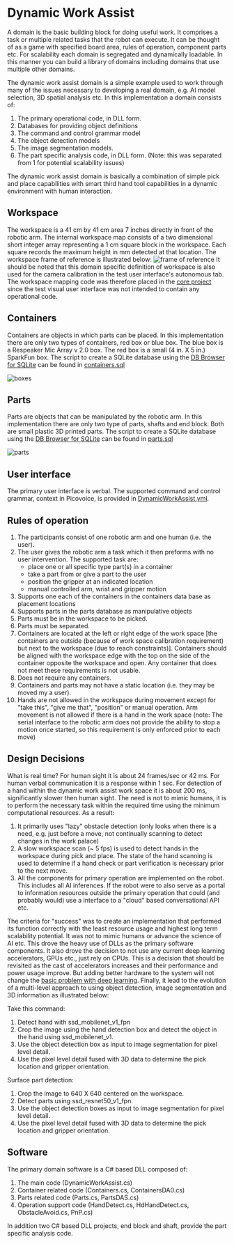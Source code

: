 ﻿# Dynamic Work Assist

A domain is the basic building block for doing useful work.  It comprises a task or multiple related tasks that the robot can execute. It can be thought of as a game with specified board area, rules of operation, component parts etc. For scalability each domain is segregated and dynamically loadable. In this manner you can build a library of domains including domains that use multiple other domains.

The dynamic work assist domain is a simple example used to work through many of the issues necessary to developing a real domain, e.g. AI model selection, 3D spatial analysis etc.  In this implementation a domain consists of:

1. The primary operational code, in DLL form.
2. Databases for providing object definitions
3. The command and control grammar model
4. The object detection models
5. The image segmentation models.
6. The part specific analysis code, in DLL form. (Note: this was separated from 1 for potential scalability issues)

The dynamic work assist domain is basically a combination of simple pick and place capabilities with smart third hand tool capabilities in a dynamic environment with human interaction.

## Workspace
The workspace is a 41 cm by 41 cm area 7 inches directly in front of the robotic arm.  The internal workspace map consists of a two dimensional short integer array representing a 1 cm square block in the workspace.  Each square records the maximum height in mm detected at that location. The workspace frame of reference is illustrated below:
![frame of reference](frontside.jpg)
It should be noted that this domain specific definition of workspace is also used for the camera calibration in the test user interface's autonomous tab.  The workspace mapping code was therefore placed in the [core project](../../Core/README.md) since the test visual user interface was not intended to contain any operational code.
## Containers
Containers are objects in which parts can be placed.  In this implementation there are only two types of containers, red box or blue box. The blue box is a Respeaker Mic Array v 2.0 box.  The red box is a small (4 in. X 5 in.) SparkFun box. The script to create a SQLite database using the [DB Browser for SQLite](https://sqlitebrowser.org/) can be found in [containers.sql](containers.sql)

![boxes](boxes.jpg)

## Parts
Parts are objects that can be manipulated by the robotic arm.  In this implementation there are only two type of parts, shafts and end block.  Both are small plastic 3D printed parts. The script to create a SQLite database using the [DB Browser for SQLite](https://sqlitebrowser.org/) can be found in [parts.sql](parts.sql)

![parts](parts.jpg)

## User interface

The primary user interface is verbal.  The supported command and control grammar, context in Picovoice, is provided in [DynamicWorkAssist.yml](DynamicWorkAssist.yml).

## Rules of operation
1. The participants consist of one robotic arm and one human (i.e. the user).
2. The user gives the robotic arm a task which it then preforms with no user intervention.  The supported task are:
    - place one or all specific type part(s) in a container
    - take a part from or give a part to the user
    - position the gripper at an indicated location
    - manual controlled arm, wrist and gripper motion
3. Supports one each of the containers in the containers data base as placement locations
4. Supports parts in the parts database as manipulative objects
5. Parts must be in the workspace to be picked.
6. Parts must be separated.
5. Containers are located at the left or right edge of the work space [the containers are outside (because of work space calibration requirement) but next to the workspace (due to reach constraints)]. Containers should be aligned with the workspace edge with the top on the side of the container opposite the workspace and open.  Any container that does not meet these requirements is not usable.
6. Does not require any containers.
7. Containers and parts may not have a static location (i.e. they may be moved my a user).
8. Hands are not allowed in the workspace during movement except for "take this", "give me that", "position" or manual operation. Arm movement is not allowed if there is a hand in the work space (note: The serial interface to the robotic arm does not provide the ability to stop a motion once started, so this requirement is only enforced prior to each move)

## Design Decisions
What is real time? For human sight it is about 24 frames/sec or 42 ms.  For human verbal communication it is a response within 1 sec.  For detection of  a hand within the dynamic work assist work space it is about 200 ms, significantly slower then human sight.  The need is not to mimic humans, it is to perform the necessary task within the required time using the minimum computational resources.  As a result:

1. It primarily uses "lazy" obstacle detection (only looks when there is a need, e.g. just before a move, not continually scanning to detect changes in the work palace)
2. A slow workspace scan (~ 5 fps) is used to detect hands in the workspace during pick and place. The state of the hand scanning is used to determine if a hand check or part verification is necessary prior to the next move.
3. All the components for primary operation are implemented on the robot.  This includes all AI inferences.  If the robot were to also serve as a portal to information resources outside the primary operation that could (and probably would) use a interface to a "cloud" based conversational API etc.

The criteria for "success" was to create an implementation that performed its function correctly with the least resource usage and highest long term scalability potential.  It was not to mimic humans or advance the science of AI etc. This drove the heavy use of DLLs as the primary software components. It also drove the decision to not use any current deep learning accelerators, GPUs etc., just rely on CPUs. This is a decision that should be revisited as the cast of accelerators increases and their performance and power usage improve. But adding better hardware to the system will not change the [basic problem with deep learning](../../README.md). Finally, it lead to the evolution of a multi-level approach to using object detection, image segmentation and 3D information as illustrated below:

Take this command:

1. Detect hand with ssd_mobilenet_v1_fpn
2. Crop the image using the hand detection box and detect the object in the hand using ssd_mobilenet_v1.
3. Use the object detection box as input to image segmentation for pixel level detail.
4. Use the pixel level detail fused with 3D data to determine the  pick location and gripper orientation.

Surface part detection:

1. Crop the image to 640 X 640 centered on the workspace.
2. Detect parts using ssd_resnet50_v1_fpn.
3. Use the object detection boxes as input to image segmentation for pixel level detail.
4. Use the pixel level detail fused with 3D data to determine the pick location and gripper orientation.
## Software
The primary domain software is a C# based DLL composed of:

1. The main code (DynamicWorkAssist.cs)
2. Container related code (Containers.cs, ContainersDA0.cs)
3. Parts related code (Parts.cs, PartsDAS.cs)
4. Operation support code (HandDetect.cs, HdHandDetect.cs, ObstacleAvoid.cs, PnP.cs)

In addition two C# based DLL projects, end block and shaft, provide the part specific analysis code.